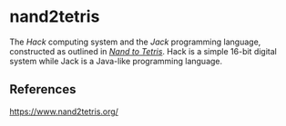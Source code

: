 # nand2tetris

The _Hack_ computing system and the _Jack_ programming language, constructed as outlined in _[Nand to Tetris](https://www.nand2tetris.org/)_. Hack is a simple 16-bit digital system while Jack is a Java-like programming language.

## References

https://www.nand2tetris.org/

